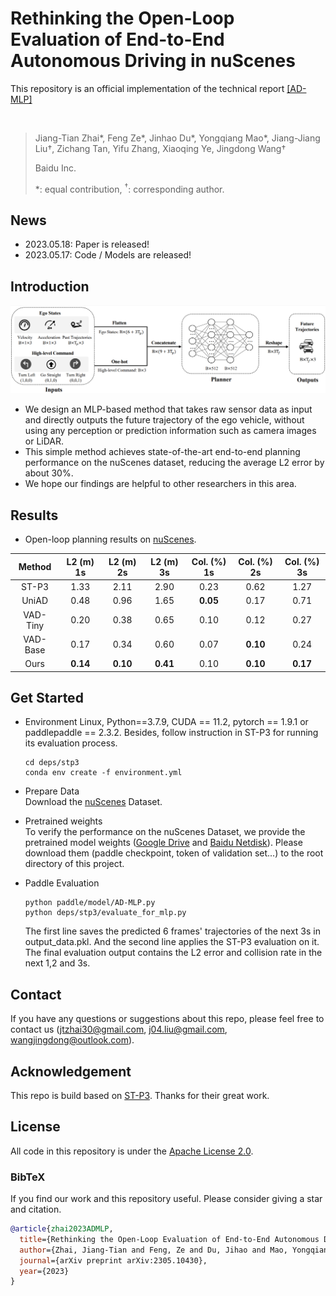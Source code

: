 # Rethinking the Open-Loop Evaluation of End-to-End Autonomous Driving in nuScenes
This repository is an official implementation of the technical report [[AD-MLP]](https://arxiv.org/pdf/2305.10430.pdf) 

<br/>

> Jiang-Tian Zhai\*, Feng Ze\*, Jinhao Du\*, Yongqiang Mao\*, Jiang-Jiang Liu&#8224;, Zichang Tan, Yifu Zhang, Xiaoqing Ye, Jingdong Wang&#8224;
> 
> Baidu Inc.
>
> \*: equal contribution, <sup>&#8224;</sup>: corresponding author.
>

## News
* 2023.05.18: Paper is released!
* 2023.05.17: Code / Models are released!

## Introduction

<div align="center">
<img src="./pipeline.png" />
</div>


- We design an MLP-based method that takes raw sensor data as input and directly outputs the future trajectory of the ego vehicle, without using any perception or prediction information such as camera images or LiDAR. 
- This simple method achieves state-of-the-art end-to-end planning performance on the nuScenes dataset, reducing the average L2 error by about 30\%.
- We hope our findings are helpful to other researchers in this area.

## Results
- Open-loop planning results on [nuScenes](https://github.com/nutonomy/nuscenes-devkit). 

| Method | L2 (m) 1s | L2 (m) 2s | L2 (m) 3s | Col. (%) 1s | Col. (%) 2s | Col. (%) 3s |
| :---: | :---: | :---: | :---: | :---:| :---: | :---: |
| ST-P3 | 1.33 | 2.11 | 2.90 | 0.23 | 0.62 | 1.27 |
| UniAD | 0.48 | 0.96 | 1.65 | **0.05** | 0.17 | 0.71 |
| VAD-Tiny | 0.20 | 0.38 | 0.65 | 0.10 | 0.12 | 0.27 |
| VAD-Base | 0.17 | 0.34 | 0.60 | 0.07 | **0.10** | 0.24 |
| Ours | **0.14** | **0.10** | **0.41** | 0.10 | **0.10** | **0.17** |

## Get Started

* Environment
  Linux, Python==3.7.9, CUDA == 11.2, pytorch == 1.9.1 or paddlepaddle == 2.3.2. Besides, follow instruction in ST-P3 for running its evaluation process.
  ```
  cd deps/stp3
  conda env create -f environment.yml
  ```

* Prepare Data   
Download the [nuScenes](https://www.nuscenes.org/download) Dataset.

* Pretrained weights   
To verify the performance on the nuScenes Dataset, we provide the pretrained model weights ([Google Drive](https://drive.google.com/drive/folders/1CJa54-Ft8qakR4EyRtxvswQxT1dgPB_9) and [Baidu Netdisk](https://pan.baidu.com/s/1cEDETxG-HHwyC7ATBk_hyQ?pwd=9fbf)). Please download them (paddle checkpoint, token of validation set...) to the root directory of this project.

* Paddle Evaluation   
  ```
  python paddle/model/AD-MLP.py
  python deps/stp3/evaluate_for_mlp.py
  ```
  The first line saves the predicted 6 frames' trajectories of the next 3s in output_data.pkl. And the second line applies the ST-P3 evaluation on it. The final evaluation output contains   the L2 error and collision rate in the next 1,2 and 3s.


## Contact
If you have any questions or suggestions about this repo, please feel free to contact us (jtzhai30@gmail.com, j04.liu@gmail.com, wangjingdong@outlook.com).

## Acknowledgement
This repo is build based on [ST-P3](https://github.com/OpenPerceptionX/ST-P3). Thanks for their great work.

## License
All code in this repository is under the [Apache License 2.0](https://www.apache.org/licenses/LICENSE-2.0).

### BibTeX

If you find our work and this repository useful. Please consider giving a star and citation.

```bibtex
@article{zhai2023ADMLP,
  title={Rethinking the Open-Loop Evaluation of End-to-End Autonomous Driving in nuScenes},
  author={Zhai, Jiang-Tian and Feng, Ze and Du, Jihao and Mao, Yongqiang and Liu, Jiang-Jiang and Tan, Zichang and Yifu Zhang and Ye, Xiaoqing and Wang, Jingdong},
  journal={arXiv preprint arXiv:2305.10430},
  year={2023}
}
```
